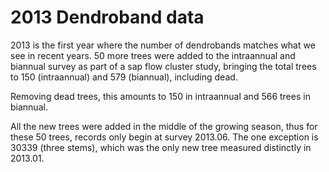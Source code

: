# 2013 Dendroband data

2013 is the first year where the number of dendrobands matches what we see in recent years. 50 more trees were added to the intraannual and biannual survey as part of a sap flow cluster study, bringing the total trees to 150 (intraannual) and 579 (biannual), including dead.

Removing dead trees, this amounts to 150 in intraannual and 566 trees in biannual.

All the new trees were added in the middle of the growing season, thus for these 50 trees, records only begin at survey 2013.06. The one exception is 30339 (three stems), which was the only new tree measured distinctly in 2013.01.
